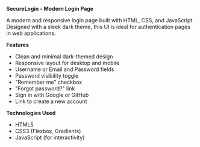 **SecureLogin - Modern Login Page**

A modern and responsive login page built with HTML, CSS, and JavaScript. Designed with a sleek dark theme, this UI is ideal for authentication pages in web applications.

**Features**

- Clean and minimal dark-themed design
- Responsive layout for desktop and mobile
- Username or Email and Password fields
- Password visibility toggle
- "Remember me" checkbox
- "Forgot password?" link
- Sign in with Google or GitHub
- Link to create a new account

**Technologies Used**

- HTML5
- CSS3 (Flexbox, Gradients)
- JavaScript (for interactivity)
